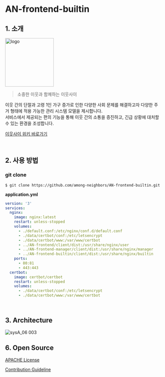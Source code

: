 # AN-frontend-builtin

## 1. 소개

<img width="157" alt="logo" src="https://user-images.githubusercontent.com/67043922/198819170-dbb0ef03-cb85-4220-bfbd-3f1276776cf3.png">

> 소중한 이웃과 함께하는 이웃사이

 이웃 간의 단절과 고령 1인 가구 증가로 인한 다양한 사회 문제를 해결하고자 다양한 주거 형태에 적용 가능한 관리 시스템 모델을 제시합니다.<br>
 서비스에서 제공되는 편의 기능을 통해 이웃 간의 소통을 증진하고, 긴급 상황에 대처할 수 있는 환경을 조성합니다.
 
 [이웃사이 위키 바로가기](https://github.com/among-neighbors/AN-backend/wiki)
 
<br>

## 2. 사용 방법


### **git clone**
```shell
$ git clone https://github.com/among-neighbors/AN-frontend-builtin.git
```

**application.yml**

```yaml
version: '3'
services:
  nginx:
    image: nginx:latest
    restart: unless-stopped
    volumes:
      - ./default.conf:/etc/nginx/conf.d/default.conf 
      - ./data/certbot/conf:/etc/letsencrypt 
      - ./data/certbot/www:/var/www/certbot 
      - ../AN-frontend/client/dist:/usr/share/nginx/user 
      - ../AN-frontend-manager/client/dist:/usr/share/nginx/manager 
      - ../AN-frontend-builtin/client/dist:/usr/share/nginx/builtin
    ports:
      - 80:81
      - 443:443
  certbot:
    image: certbot/certbot
    restart: unless-stopped
    volumes:
      - ./data/certbot/conf:/etc/letsencrypt 
      - ./data/certbot/www:/var/www/certbot      
```
<br>



## 3. Architecture

![sysA_06 003](https://user-images.githubusercontent.com/62577565/198864482-4afdf2ae-6326-40bc-95df-fa40fe589575.jpeg)



## **6. Open Source**

[APACHE License](LICENSE)

[Contribution Guideline](CONTRIBUTING.md)




